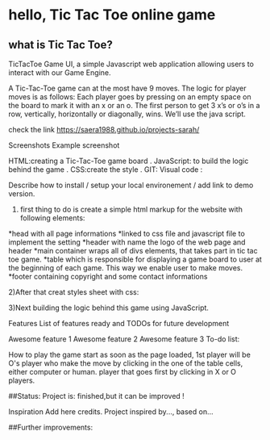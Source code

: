 # hello, Tic Tac Toe online game 

## what is Tic Tac Toe?
 TicTacToe Game UI, a simple Javascript web application allowing users to interact with our Game Engine. 

A Tic-Tac-Toe game can at the most have 9 moves. The logic for player moves is as follows: Each player goes by pressing on an empty space on the board to mark it with an x or an o. The first person to get 3 x’s or o’s in a row, vertically, horizontally or diagonally, wins. We’ll use the java script.

 check the link https://saera1988.github.io/projects-sarah/

Screenshots
Example screenshot

HTML:creating a Tic-Tac-Toe game board .
JavaScript: to build the logic behind the game  .
CSS:create the style .
GIT:
Visual code :

Describe how to install / setup your local environement / add link to demo version.


1) first thing to do is create a simple html markup for the website 
with following elements:

*head with all page informations
*linked to css file and javascript file to implement the setting 
*header with name the logo of the web page and header
*main container wraps all of divs  elements, that takes part in tic tac toe game.
*table which is responsible for displaying a game board to user at the beginning of each game. This way we enable user to make moves. 
*footer containing copyright and some contact informations 

2)After that creat styles sheet with css:


3)Next building the logic behind this game using  JavaScript.


Features
List of features ready and TODOs for future development

Awesome feature 1
Awesome feature 2
Awesome feature 3
To-do list:

How to play
the game start as soon as the page loaded, 1st player will be O's player who make the move by clicking in the one of the table cells, either computer or human.  player that goes first by clicking in X or O players.


##Status:
Project is:  finished,but it can be improved !

Inspiration
Add here credits. Project inspired by..., based on...

##Further improvements: